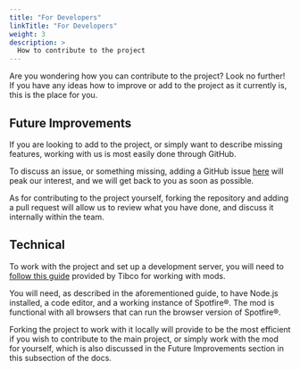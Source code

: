 ```yaml
---
title: "For Developers"
linkTitle: "For Developers"
weight: 3
description: >
  How to contribute to the project
---
```


Are you wondering how you can contribute to the project? Look no further! If you have any ideas how to improve or add to the project as it currently is, this is the place for you.

## Future Improvements

If you are looking to add to the project, or simply want to describe missing features, working with us is most easily done through GitHub.

To discuss an issue, or something missing, adding a GitHub issue [here](https://github.com/Donut-Mod-Team/donut-mod/issues) will peak our interest, and we will get back to you as soon as possible.

As for contributing to the project yourself, forking the repository and adding a pull request will allow us to review what you have done, and discuss it internally within the team.

## Technical

To work with the project and set up a development server, you will need to [follow this guide](https://tibcosoftware.github.io/spotfire-mods/docs/getting-started/) provided by Tibco for working with mods. 

You will need, as described in the aforementioned guide, to have Node.js installed, a code editor, and a working instance of Spotfire®. The mod is functional with all browsers that can run the browser version of Spotfire®.

Forking the project to work with it locally will provide to be the most efficient if you wish to contribute to the main project, or simply work with the mod for yourself, which is also discussed in the Future Improvements section in this subsection of the docs. 

